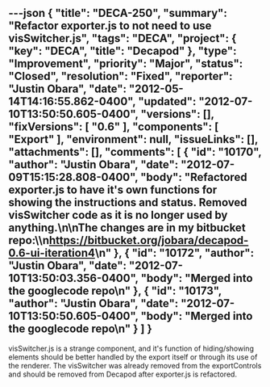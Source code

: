 ---json
{
  "title": "DECA-250",
  "summary": "Refactor exporter.js to not need to use visSwitcher.js",
  "tags": "DECA",
  "project": {
    "key": "DECA",
    "title": "Decapod"
  },
  "type": "Improvement",
  "priority": "Major",
  "status": "Closed",
  "resolution": "Fixed",
  "reporter": "Justin Obara",
  "date": "2012-05-14T14:16:55.862-0400",
  "updated": "2012-07-10T13:50:50.605-0400",
  "versions": [],
  "fixVersions": [
    "0.6"
  ],
  "components": [
    "Export"
  ],
  "environment": null,
  "issueLinks": [],
  "attachments": [],
  "comments": [
    {
      "id": "10170",
      "author": "Justin Obara",
      "date": "2012-07-09T15:15:28.808-0400",
      "body": "Refactored exporter.js to have it's own functions for showing the instructions and status. Removed visSwitcher code as it is no longer used by anything.\n\nThe changes are in my bitbucket repo:\\\n<https://bitbucket.org/jobara/decapod-0.6-ui-iteration4>\n"
    },
    {
      "id": "10172",
      "author": "Justin Obara",
      "date": "2012-07-10T13:50:03.356-0400",
      "body": "Merged into the googlecode repo\n"
    },
    {
      "id": "10173",
      "author": "Justin Obara",
      "date": "2012-07-10T13:50:50.605-0400",
      "body": "Merged into the googlecode repo\n"
    }
  ]
}
---
visSwitcher.js is a strange component, and it's function of hiding/showing elements should be better handled by the export itself or through its use of the renderer. The visSwitcher was already removed from the exportControls and should be removed from Decapod after exporter.js is refactored.

        